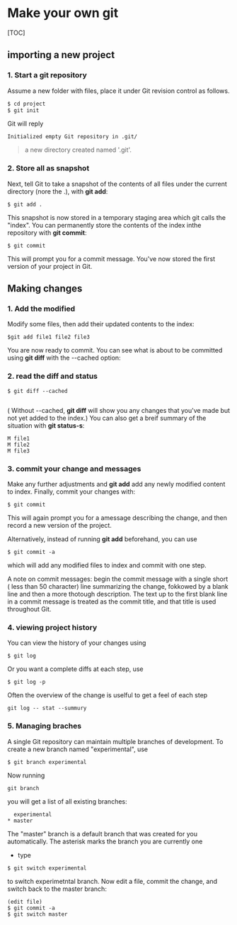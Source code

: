 # Make your own git #

[TOC]

## importing a new project ##

### 1. Start a git repository ###

Assume a new folder with files, place it under Git revision control as follows.

```bash
$ cd project 
$ git init
```

Git will reply

```
Initialized empty Git repository in .git/
```

> a new directory created named '.git'.

### 2. Store all as snapshot ###

Next, tell Git to take a snapshot of the contents of all files under the current directory (nore the .), with **git add**:

```
$ git add .
```

This snapshot is now stored in a temporary staging area which git calls the "index". You can permanently store the contents of the index inthe repository with **git commit**:

```
$ git commit
```

This will prompt you for a commit message. You've now stored the first version of your project in Git.

## Making changes ##

### 1. Add the modified ###

Modify some files, then add their updated contents to the index:

```
$git add file1 file2 file3
```

You are now ready to commit. You can see what is about to be committed using **git diff** with the --cached option:

### 2. read the diff and status ###
```
$ git diff --cached
 
```

( Without --cached, **git diff** will show you any changes that you've made but not yet added to the index.) You can also get a breif summary of the situation with **git status-s**:

``` " with command git status -s show the brief status
M file1
M file2
M file3
```

### 3. commit your change and messages ###

Make any further adjustments and **git add** add any newly modified content to index. Finally, commit your changes with:

```
$ git commit
```

This will again prompt you for a amessage describing the change, and then record a new version of the project.

Alternatively, instead of running **git add** beforehand, you can use

```
$ git commit -a
```

which will add any modified files to index and commit with one step.  

A note on commit messages: begin the commit message with a single short ( less than 50 character) line summarizing the change, fokkowed by a blank line and then a more thotough description. The text up to the first blank line in a commit message is treated as the commit title, and that title is used throughout Git.

### 4. viewing project history ###

You can view the history of your changes using

```
$ git log
```

Or you want a complete diffs at each step, use
```
$ git log -p
```

Often the overview of the change is uselful to get a feel of each step

```
git log -- stat --summury
```

### 5. Managing braches ###
 
A single Git repository can maintain multiple branches of development. To create a new branch named "experimental", use

```
$ git branch experimental
```
Now running
```
git branch
```

you will get a list of all existing branches:

```
  experimental
* master
```

The "master" branch is a default branch that was created for you automatically. The asterisk marks the branch you are currently one

* type

```
$ git switch experimental
```
to switch experimetntal branch. Now edit a file, commit the change, and switch back to the master branch:
```
(edit file)
$ git commit -a
$ git switch master
```

